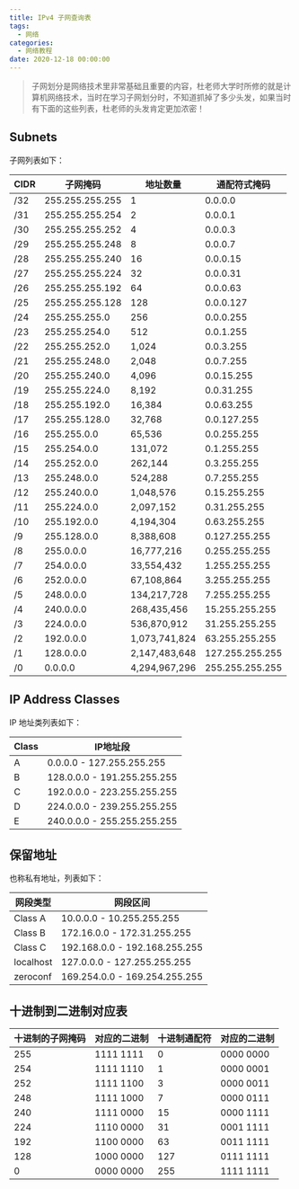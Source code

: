 ```yaml
---
title: IPv4 子网查询表
tags:
  - 网络
categories:
  - 网络教程
date: 2020-12-18 00:00:00
---
```


> 子网划分是网络技术里非常基础且重要的内容，杜老师大学时所修的就是计算机网络技术，当时在学习子网划分时，不知道抓掉了多少头发，如果当时有下面的这些列表，杜老师的头发肯定更加浓密！

<!-- more -->

## Subnets

子网列表如下：

| CIDR | 子网掩码 | 地址数量 | 通配符式掩码 |
| - | - | - | - |
| /32 | 255.255.255.255 | 1 | 0.0.0.0 |
| /31 | 255.255.255.254 | 2 | 0.0.0.1 |
| /30 | 255.255.255.252 | 4 | 0.0.0.3 |
| /29 | 255.255.255.248 | 8 | 0.0.0.7 |
| /28 | 255.255.255.240 | 16 | 0.0.0.15 |
| /27 | 255.255.255.224 | 32 | 0.0.0.31 |
| /26 | 255.255.255.192 | 64 | 0.0.0.63 |
| /25 | 255.255.255.128 | 128 | 0.0.0.127 |
| /24 | 255.255.255.0 | 256 | 0.0.0.255 |
| /23 | 255.255.254.0 | 512 | 0.0.1.255 |
| /22 | 255.255.252.0 | 1,024 | 0.0.3.255 |
| /21 | 255.255.248.0 | 2,048 | 0.0.7.255 |
| /20 | 255.255.240.0 | 4,096 | 0.0.15.255 |
| /19 | 255.255.224.0 | 8,192 | 0.0.31.255 |
| /18 | 255.255.192.0 | 16,384 | 0.0.63.255 |
| /17 | 255.255.128.0 | 32,768 | 0.0.127.255 |
| /16 | 255.255.0.0 | 65,536 | 0.0.255.255 |
| /15 | 255.254.0.0 | 131,072 | 0.1.255.255 |
| /14 | 255.252.0.0 | 262,144 | 0.3.255.255 |
| /13 | 255.248.0.0 | 524,288 | 0.7.255.255 |
| /12 | 255.240.0.0 | 1,048,576 | 0.15.255.255 |
| /11 | 255.224.0.0 | 2,097,152 | 0.31.255.255 |
| /10 | 255.192.0.0 | 4,194,304 | 0.63.255.255 |
| /9 | 255.128.0.0 | 8,388,608 | 0.127.255.255 |
| /8 | 255.0.0.0 | 16,777,216 | 0.255.255.255 |
| /7 | 254.0.0.0 | 33,554,432 | 1.255.255.255 |
| /6 | 252.0.0.0 | 67,108,864 | 3.255.255.255 |
| /5 | 248.0.0.0 | 134,217,728 | 7.255.255.255 |
| /4 | 240.0.0.0 | 268,435,456 | 15.255.255.255 |
| /3 | 224.0.0.0 | 536,870,912 | 31.255.255.255 |
| /2 | 192.0.0.0 | 1,073,741,824 | 63.255.255.255 |
| /1 | 128.0.0.0 | 2,147,483,648 | 127.255.255.255 |
| /0 | 0.0.0.0 | 4,294,967,296 | 255.255.255.255 |

## IP Address Classes

IP 地址类列表如下： 

| Class | IP地址段 |
| - | - |
| A | 0.0.0.0 - 127.255.255.255 |
| B | 128.0.0.0 - 191.255.255.255 |
| C | 192.0.0.0 - 223.255.255.255 |
| D | 224.0.0.0 - 239.255.255.255 |
| E | 240.0.0.0 - 255.255.255.255 |

## 保留地址

也称私有地址，列表如下：

| 网段类型 | 网段区间 |
| - | - |
| Class A | 10.0.0.0 - 10.255.255.255 |
| Class B | 172.16.0.0 - 172.31.255.255 |
| Class C | 192.168.0.0 - 192.168.255.255 |
| localhost | 127.0.0.0 - 127.255.255.255 |
| zeroconf | 169.254.0.0 - 169.254.255.255 |

## 十进制到二进制对应表

| 十进制的子网掩码 | 对应的二进制 | 十进制通配符 | 对应的二进制 |
| - | - | - | - |
| 255 | 1111 1111 | 0 | 0000 0000 |
| 254 | 1111 1110 | 1 | 0000 0001 |
| 252 | 1111 1100 | 3 | 0000 0011 |
| 248 | 1111 1000 | 7 | 0000 0111 |
| 240 | 1111 0000 | 15 | 0000 1111 |
| 224 | 1110 0000 | 31 | 0001 1111 |
| 192 | 1100 0000 | 63 | 0011 1111 |
| 128 | 1000 0000 | 127 | 0111 1111 |
| 0 | 0000 0000 | 255 | 1111 1111 |